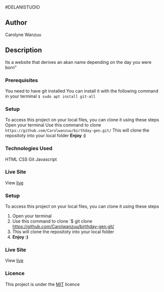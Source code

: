 #DELANISTUDIO

## Author
Carolyne Wanzuu


## Description
Its a website that derives an akan name depending on the day you were born"


### Prerequisites
You need to have git installed
You can install it with the following command in your terminal
`$ sudo apt install git-all`

### Setup
To access this project on your local files, you can clone it using these steps
Open your terminal
Use this command to clone `https://github.com/Carolwanzuu/birthday-gen.git/`
This will clone the repositoty into your local folder
__Enjoy :)__

### Technologies Used
HTML
CSS
Git
Javascript


### Live Site
View [live]()
### Setup
To access this project on your local files, you can clone it using these steps
1. Open your terminal
1. Use this command to clone `$ git clone https://github.com/Carolwanzuu/birthday-gen.git/
1. This will clone the repositoty into your local folder
1. __Enjoy :)__




### Live Site
View [live](https://carolwanzuu.github.io/birthday-gen//)
### Licence
This project is under the  [MIT](LICENSE) licence